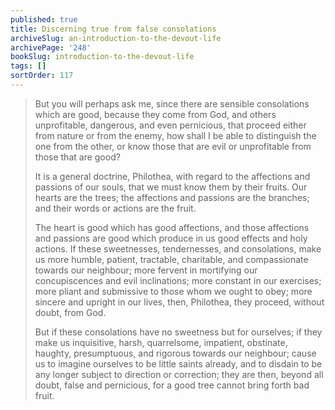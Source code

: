 ```yaml
---
published: true
title: Discerning true from false consolations
archiveSlug: an-introduction-to-the-devout-life
archivePage: '248'
bookSlug: introduction-to-the-devout-life
tags: []
sortOrder: 117
---
```


> But you will perhaps ask me, since there are sensible consolations which are good, because they come from God, and others unprofitable, dangerous, and even pernicious, that proceed either from nature or from the enemy, how shall I be able to distinguish the one from the other, or know those that are evil or unprofitable from those that are good?
>
> It is a general doctrine, Philothea, with regard to the affections and passions of our souls, that we must know them by their fruits. Our hearts are the trees; the affections and passions are the branches; and their words or actions are the fruit.
>
> The heart is good which has good affections, and those affections and passions are good which produce in us good effects and holy actions. If these sweetnesses, tendernesses, and consolations, make us more humble, patient, tractable, charitable, and compassionate towards our neighbour; more fervent in mortifying our concupiscences and evil inclinations; more constant in our exercises; more pliant and submissive to those whom we ought to obey; more sincere and upright in our lives, then, Philothea, they proceed, without doubt, from God.
>
> But if these consolations have no sweetness but for ourselves; if they make us inquisitive, harsh, quarrelsome, impatient, obstinate, haughty, presumptuous, and rigorous towards our neighbour; cause us to imagine ourselves to be little saints already, and to disdain to be any longer subject to direction or correction; they are then, beyond all doubt, false and pernicious, for a good tree cannot bring forth bad fruit.
